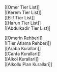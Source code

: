 [[Omer Tier List]]  
[[Kerem Tier List]]  
[[Elif Tier List]]  
[[Harun Tier List]]  
[[Abdulkadir Tier List]]  

[[Omerin Rehberi]]  
[[Tier Atlama Rehberi]]  
[[Araba Kurallari]]  
[[Canta Kurallari]]  
[[Alkol Kurallari]]  
[[Alkollu Plan Kurallari]]  


